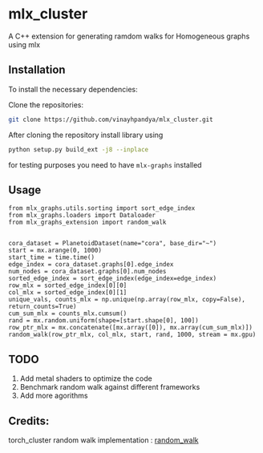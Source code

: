 # mlx_cluster

A C++ extension for generating ramdom walks for Homogeneous graphs using mlx

## Installation

To install the necessary dependencies:

Clone the repositories:
```bash
git clone https://github.com/vinayhpandya/mlx_cluster.git
```

After cloning the repository install library using 

```bash
python setup.py build_ext -j8 --inplace
```

for testing purposes you need to have `mlx-graphs` installed

## Usage


```
from mlx_graphs.utils.sorting import sort_edge_index
from mlx_graphs.loaders import Dataloader
from mlx_graphs_extension import random_walk


cora_dataset = PlanetoidDataset(name="cora", base_dir="~")
start = mx.arange(0, 1000)
start_time = time.time()
edge_index = cora_dataset.graphs[0].edge_index
num_nodes = cora_dataset.graphs[0].num_nodes
sorted_edge_index = sort_edge_index(edge_index=edge_index)
row_mlx = sorted_edge_index[0][0]
col_mlx = sorted_edge_index[0][1]
unique_vals, counts_mlx = np.unique(np.array(row_mlx, copy=False), return_counts=True)
cum_sum_mlx = counts_mlx.cumsum()
rand = mx.random.uniform(shape=[start.shape[0], 100])
row_ptr_mlx = mx.concatenate([mx.array([0]), mx.array(cum_sum_mlx)])
random_walk(row_ptr_mlx, col_mlx, start, rand, 1000, stream = mx.gpu)
```

## TODO

1. Add metal shaders to optimize the code
2. Benchmark random walk against different frameworks
3. Add more agorithms

## Credits:

torch_cluster random walk implementation : [random_walk](https://github.com/rusty1s/pytorch_cluster/blob/master/csrc/cpu/rw_cpu.cpp)

